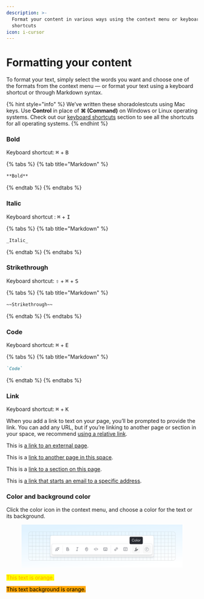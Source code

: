 ```yaml
---
description: >-
  Format your content in various ways using the context menu or keyboard
  shortcuts
icon: i-cursor
---
```


# Formatting your content

To format your text, simply select the words you want and choose one of the formats from the context menu — or format your text using a keyboard shortcut or through Markdown syntax.

{% hint style="info" %}
We’ve written these shoradolestcuts using Mac keys. Use **Control** in place of **⌘ (Command)** on Windows or Linux operating systems. Check out our [keyboard shortcuts](../../resources/keyboard-shortcuts.md) section to see all the shortcuts for all operating systems.
{% endhint %}

### Bold

Keyboard shortcut: <kbd>⌘</kbd> + <kbd>B</kbd>

{% tabs %}
{% tab title="Markdown" %}
```markdown
**Bold**
```
{% endtab %}
{% endtabs %}

### Italic

Keyboard shortcut : <kbd>⌘</kbd> + <kbd>I</kbd>

{% tabs %}
{% tab title="Markdown" %}
```markdown
_Italic_
```
{% endtab %}
{% endtabs %}

### Strikethrough

Keyboard shortcut: <kbd>⇧</kbd> + <kbd>⌘</kbd> + <kbd>S</kbd>

{% tabs %}
{% tab title="Markdown" %}
```markdown
~~Strikethrough~~
```
{% endtab %}
{% endtabs %}

### Code

Keyboard shortcut: <kbd>⌘</kbd> + <kbd>E</kbd>

{% tabs %}
{% tab title="Markdown" %}
```markdown
`Code`
```
{% endtab %}
{% endtabs %}

### Link

Keyboard shortcut: <kbd>⌘</kbd> + <kbd>K</kbd>

When you add a link to text on your page, you’ll be prompted to provide the link. You can add any URL, but if you’re linking to another page or section in your space, we recommend [using a relative link](inline.md#relative-links).

This is [a link to an external page](https://www.gitbook.com).

This is a [link to another page in this space](../blocks/).

This is a [link to a section on this page](./#code).

This is [a link that starts an email to a specific address](mailto:support@gitbook.com).

### Color and background color

Click the color icon in the context menu, and choose a color for the text or its background.

<figure><img src="../../.gitbook/assets/21_03_25_format-color.svg" alt="A GitBook screenshot showing color and background color options"><figcaption></figcaption></figure>

<mark style="color:orange;">This text is orange.</mark>

<mark style="background-color:orange;">This text background is orange.</mark>

